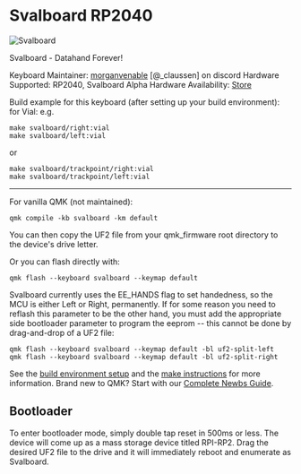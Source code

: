# Svalboard RP2040

![Svalboard](https://www.svalboard.com)

Svalboard - Datahand Forever!

Keyboard Maintainer: [morganvenable](https://github.com/svalboard/vial-qmk) [@_claussen] on discord
Hardware Supported: RP2040, Svalboard Alpha 
Hardware Availability: [Store](https://www.svalboard.com)

Build example for this keyboard (after setting up your build environment):
for Vial:
e.g.
```
make svalboard/right:vial
make svalboard/left:vial
```
or
```
make svalboard/trackpoint/right:vial
make svalboard/trackpoint/left:vial
```

--------------------------------------------------------------

For vanilla QMK (not maintained):

```
qmk compile -kb svalboard -km default
```
You can then copy the UF2 file from your qmk_firmware root directory to the device's drive letter.

Or you can flash directly with:
```
qmk flash --keyboard svalboard --keymap default
```

Svalboard currently uses the EE_HANDS flag to set handedness, so the MCU is either Left or Right, permanently. If for some reason you need to reflash this parameter to be the other hand, you must add the appropriate side bootloader parameter to program the eeprom -- this cannot be done by drag-and-drop of a UF2 file:
```
qmk flash --keyboard svalboard --keymap default -bl uf2-split-left
qmk flash --keyboard svalboard --keymap default -bl uf2-split-right
```

See the [build environment setup](https://docs.qmk.fm/#/getting_started_build_tools) and the [make instructions](https://docs.qmk.fm/#/getting_started_make_guide) for more information. Brand new to QMK? Start with our [Complete Newbs Guide](https://docs.qmk.fm/#/newbs).

## Bootloader
To enter bootloader mode, simply double tap reset in 500ms or less.  The device will come up as a mass storage device titled RPI-RP2.  Drag the desired UF2 file to the drive and it will immediately reboot and enumerate as Svalboard.